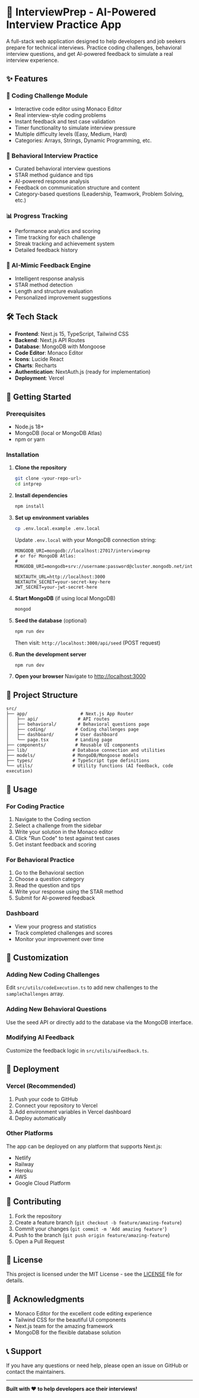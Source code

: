# 🧠 InterviewPrep - AI-Powered Interview Practice App

A full-stack web application designed to help developers and job seekers prepare for technical interviews. Practice coding challenges, behavioral interview questions, and get AI-powered feedback to simulate a real interview experience.

## ✨ Features

### 🔧 Coding Challenge Module
- Interactive code editor using Monaco Editor
- Real interview-style coding problems
- Instant feedback and test case validation
- Timer functionality to simulate interview pressure
- Multiple difficulty levels (Easy, Medium, Hard)
- Categories: Arrays, Strings, Dynamic Programming, etc.

### 👥 Behavioral Interview Practice
- Curated behavioral interview questions
- STAR method guidance and tips
- AI-powered response analysis
- Feedback on communication structure and content
- Category-based questions (Leadership, Teamwork, Problem Solving, etc.)

### 📊 Progress Tracking
- Performance analytics and scoring
- Time tracking for each challenge
- Streak tracking and achievement system
- Detailed feedback history

### 🤖 AI-Mimic Feedback Engine
- Intelligent response analysis
- STAR method detection
- Length and structure evaluation
- Personalized improvement suggestions

## 🛠️ Tech Stack

- **Frontend**: Next.js 15, TypeScript, Tailwind CSS
- **Backend**: Next.js API Routes
- **Database**: MongoDB with Mongoose
- **Code Editor**: Monaco Editor
- **Icons**: Lucide React
- **Charts**: Recharts
- **Authentication**: NextAuth.js (ready for implementation)
- **Deployment**: Vercel

## 🚀 Getting Started

### Prerequisites
- Node.js 18+
- MongoDB (local or MongoDB Atlas)
- npm or yarn

### Installation

1. **Clone the repository**
   ```bash
   git clone <your-repo-url>
   cd intprep
   ```

2. **Install dependencies**
   ```bash
   npm install
   ```

3. **Set up environment variables**
   ```bash
   cp .env.local.example .env.local
   ```

   Update `.env.local` with your MongoDB connection string:
   ```env
   MONGODB_URI=mongodb://localhost:27017/interviewprep
   # or for MongoDB Atlas:
   # MONGODB_URI=mongodb+srv://username:password@cluster.mongodb.net/interviewprep

   NEXTAUTH_URL=http://localhost:3000
   NEXTAUTH_SECRET=your-secret-key-here
   JWT_SECRET=your-jwt-secret-here
   ```

4. **Start MongoDB** (if using local MongoDB)
   ```bash
   mongod
   ```

5. **Seed the database** (optional)
   ```bash
   npm run dev
   ```
   Then visit: `http://localhost:3000/api/seed` (POST request)

6. **Run the development server**
   ```bash
   npm run dev
   ```

7. **Open your browser**
   Navigate to [http://localhost:3000](http://localhost:3000)

## 📁 Project Structure

```
src/
├── app/                    # Next.js App Router
│   ├── api/               # API routes
│   ├── behavioral/        # Behavioral questions page
│   ├── coding/           # Coding challenges page
│   ├── dashboard/        # User dashboard
│   └── page.tsx          # Landing page
├── components/           # Reusable UI components
├── lib/                 # Database connection and utilities
├── models/              # MongoDB/Mongoose models
├── types/               # TypeScript type definitions
└── utils/               # Utility functions (AI feedback, code execution)
```

## 🎯 Usage

### For Coding Practice
1. Navigate to the Coding section
2. Select a challenge from the sidebar
3. Write your solution in the Monaco editor
4. Click "Run Code" to test against test cases
5. Get instant feedback and scoring

### For Behavioral Practice
1. Go to the Behavioral section
2. Choose a question category
3. Read the question and tips
4. Write your response using the STAR method
5. Submit for AI-powered feedback

### Dashboard
- View your progress and statistics
- Track completed challenges and scores
- Monitor your improvement over time

## 🔧 Customization

### Adding New Coding Challenges
Edit `src/utils/codeExecution.ts` to add new challenges to the `sampleChallenges` array.

### Adding New Behavioral Questions
Use the seed API or directly add to the database via the MongoDB interface.

### Modifying AI Feedback
Customize the feedback logic in `src/utils/aiFeedback.ts`.

## 🚀 Deployment

### Vercel (Recommended)
1. Push your code to GitHub
2. Connect your repository to Vercel
3. Add environment variables in Vercel dashboard
4. Deploy automatically

### Other Platforms
The app can be deployed on any platform that supports Next.js:
- Netlify
- Railway
- Heroku
- AWS
- Google Cloud Platform

## 🤝 Contributing

1. Fork the repository
2. Create a feature branch (`git checkout -b feature/amazing-feature`)
3. Commit your changes (`git commit -m 'Add amazing feature'`)
4. Push to the branch (`git push origin feature/amazing-feature`)
5. Open a Pull Request

## 📝 License

This project is licensed under the MIT License - see the [LICENSE](LICENSE) file for details.

## 🙏 Acknowledgments

- Monaco Editor for the excellent code editing experience
- Tailwind CSS for the beautiful UI components
- Next.js team for the amazing framework
- MongoDB for the flexible database solution

## 📞 Support

If you have any questions or need help, please open an issue on GitHub or contact the maintainers.

---

**Built with ❤️ to help developers ace their interviews!**
